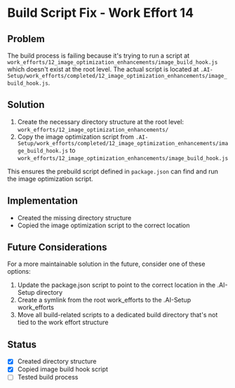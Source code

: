 # Build Script Fix - Work Effort 14

## Problem
The build process is failing because it's trying to run a script at `work_efforts/12_image_optimization_enhancements/image_build_hook.js` which doesn't exist at the root level. The actual script is located at `.AI-Setup/work_efforts/completed/12_image_optimization_enhancements/image_build_hook.js`.

## Solution
1. Create the necessary directory structure at the root level: `work_efforts/12_image_optimization_enhancements/`
2. Copy the image optimization script from `.AI-Setup/work_efforts/completed/12_image_optimization_enhancements/image_build_hook.js` to `work_efforts/12_image_optimization_enhancements/image_build_hook.js`

This ensures the prebuild script defined in `package.json` can find and run the image optimization script.

## Implementation
- Created the missing directory structure
- Copied the image optimization script to the correct location

## Future Considerations
For a more maintainable solution in the future, consider one of these options:
1. Update the package.json script to point to the correct location in the .AI-Setup directory
2. Create a symlink from the root work_efforts to the .AI-Setup work_efforts
3. Move all build-related scripts to a dedicated build directory that's not tied to the work effort structure

## Status
- [x] Created directory structure
- [x] Copied image build hook script
- [ ] Tested build process